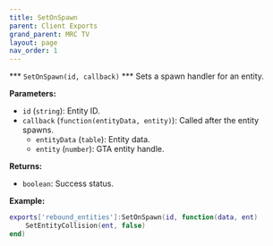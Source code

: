```yaml
--- 
title: SetOnSpawn 
parent: Client Exports 
grand_parent: MRC TV 
layout: page
nav_order: 1 
--- 
```

*** `SetOnSpawn(id, callback)` ***
Sets a spawn handler for an entity.

**Parameters:**
- `id` (`string`): Entity ID.
- `callback` (`function(entityData, entity)`): Called after the entity spawns.
  - `entityData` (`table`): Entity data.
  - `entity` (`number`): GTA entity handle.

**Returns:**
- `boolean`: Success status.

**Example:**
```lua
exports['rebound_entities']:SetOnSpawn(id, function(data, ent) 
    SetEntityCollision(ent, false)
end)
```